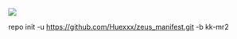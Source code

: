 <img src="https://raw.github.com/Huexxx/zeus_manifest/kk-mr2/Huexxx.png">

repo init -u https://github.com/Huexxx/zeus_manifest.git -b kk-mr2

